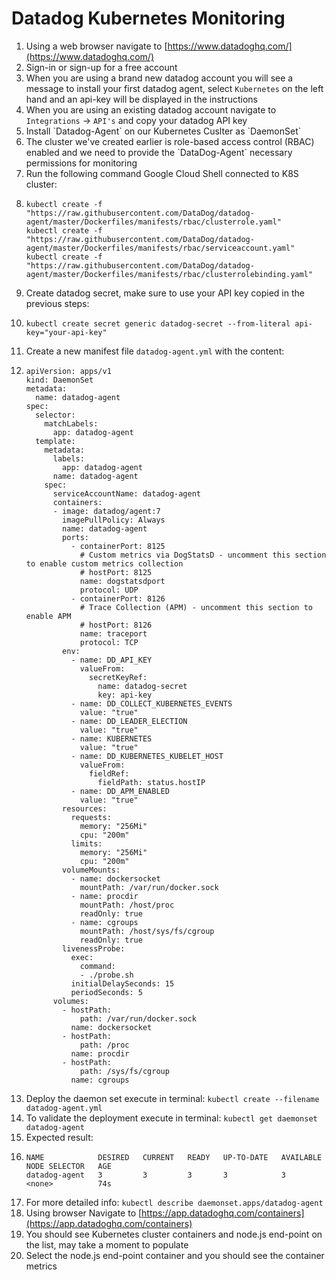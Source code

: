 # Datadog Kubernetes Monitoring

1. Using a web browser navigate to [https://www.datadoghq.com/](https://www.datadoghq.com/)
2. Sign-in or sign-up for a free account
3. When you are using a brand new datadog account you will see a message to install your first datadog agent, select `Kubernetes` on the left hand and an api-key will be displayed in the instructions
4. When you are using an existing datadog account navigate to `Integrations` -&gt; `API's` and copy your datadog API key
5. Install \`Datadog-Agent\` on our Kubernetes Cuslter as \`DaemonSet\`
6. The cluster we've created earlier is role-based access control \(RBAC\) enabled and we need to provide the \`DataDog-Agent\` necessary permissions for monitoring
7. Run the following command Google Cloud Shell connected to K8S cluster:
8. ```
   kubectl create -f "https://raw.githubusercontent.com/DataDog/datadog-agent/master/Dockerfiles/manifests/rbac/clusterrole.yaml"
   kubectl create -f "https://raw.githubusercontent.com/DataDog/datadog-agent/master/Dockerfiles/manifests/rbac/serviceaccount.yaml"
   kubectl create -f "https://raw.githubusercontent.com/DataDog/datadog-agent/master/Dockerfiles/manifests/rbac/clusterrolebinding.yaml"
   ```
9. Create datadog secret, make sure to use your API key copied in the previous steps:
10. ```
    kubectl create secret generic datadog-secret --from-literal api-key="your-api-key"
    ```
11. Create a new manifest file `datadog-agent.yml` with the content:
12. ```
    apiVersion: apps/v1
    kind: DaemonSet
    metadata:
      name: datadog-agent
    spec:
      selector:
        matchLabels:
          app: datadog-agent
      template:
        metadata:
          labels:
            app: datadog-agent
          name: datadog-agent
        spec:
          serviceAccountName: datadog-agent
          containers:
          - image: datadog/agent:7
            imagePullPolicy: Always
            name: datadog-agent
            ports:
              - containerPort: 8125
                # Custom metrics via DogStatsD - uncomment this section to enable custom metrics collection
                # hostPort: 8125
                name: dogstatsdport
                protocol: UDP
              - containerPort: 8126
                # Trace Collection (APM) - uncomment this section to enable APM
                # hostPort: 8126
                name: traceport
                protocol: TCP
            env:
              - name: DD_API_KEY
                valueFrom:
                  secretKeyRef:
                    name: datadog-secret
                    key: api-key
              - name: DD_COLLECT_KUBERNETES_EVENTS
                value: "true"
              - name: DD_LEADER_ELECTION
                value: "true"
              - name: KUBERNETES
                value: "true"
              - name: DD_KUBERNETES_KUBELET_HOST
                valueFrom:
                  fieldRef:
                    fieldPath: status.hostIP
              - name: DD_APM_ENABLED
                value: "true"
            resources:
              requests:
                memory: "256Mi"
                cpu: "200m"
              limits:
                memory: "256Mi"
                cpu: "200m"
            volumeMounts:
              - name: dockersocket
                mountPath: /var/run/docker.sock
              - name: procdir
                mountPath: /host/proc
                readOnly: true
              - name: cgroups
                mountPath: /host/sys/fs/cgroup
                readOnly: true
            livenessProbe:
              exec:
                command:
                - ./probe.sh
              initialDelaySeconds: 15
              periodSeconds: 5
          volumes:
            - hostPath:
                path: /var/run/docker.sock
              name: dockersocket
            - hostPath:
                path: /proc
              name: procdir
            - hostPath:
                path: /sys/fs/cgroup
              name: cgroups
    ```
13. Deploy the daemon set execute in terminal: `kubectl create --filename datadog-agent.yml`
14. To validate the deployment execute in terminal: `kubectl get daemonset datadog-agent`
15. Expected result:
16. ```
    NAME            DESIRED   CURRENT   READY   UP-TO-DATE   AVAILABLE   NODE SELECTOR   AGE
    datadog-agent   3         3         3       3            3           <none>          74s
    ```
17. For more detailed info: `kubectl describe daemonset.apps/datadog-agent`
18. Using browser Navigate to [https://app.datadoghq.com/containers](https://app.datadoghq.com/containers)
19. You should see Kubernetes cluster containers and node.js end-point on the list, may take a moment to populate
20. Select the node.js end-point container and you should see the container metrics



